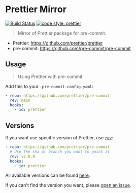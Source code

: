 # Prettier Mirror

[![Build Status](https://img.shields.io/github/workflow/status/prettier/pre-commit/Test?style=flat-square&label=test)](https://github.com/prettier/pre-commit/actions?query=branch%3Amain+workflow%3ATest)
[![code style: prettier](https://img.shields.io/badge/code_style-prettier-ff69b4.svg?style=flat-square)](https://github.com/prettier/prettier)

> Mirror of Prettier package for pre-commit.

- Prettier: <https://github.com/prettier/prettier>
- pre-commit: <https://github.com/pre-commit/pre-commit>

## Usage

> Using Prettier with pre-commit

Add this to your `.pre-commit-config.yaml`:

```yaml
- repo: https://github.com/prettier/pre-commit
  rev: main
  hooks:
    - id: prettier
```

## Versions

If you want use specific version of Prettier, use [`rev`](https://pre-commit.com/#pre-commit-configyaml---repos):

```yaml
- repo: https://github.com/prettier/pre-commit
  # Use the sha or branch you want to point at
  rev: v2.0.0
  hooks:
    - id: prettier
```

All available versions can be found [here](https://github.com/prettier/pre-commit/branches/all).

If you can't find the version you want, please [open an issue](https://github.com/prettier/pre-commit/issues/new?title=Prettier@{{version}}%20is%20missing&labels=bug).
